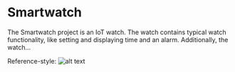 # Smartwatch
The Smartwatch project is an IoT watch.  The watch contains typical watch functionality, like setting and displaying time and an alarm.  Additionally, the watch...



Reference-style: 
![alt text][frame]

[frame]: https://github.com/jon-herman/Smartwatch/smartwatch_frame.png "Smartwatch frame"
